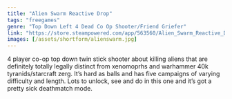 ```yaml
---
title: "Alien Swarm Reactive Drop"
tags: "freegames"
genre: "Top Down Left 4 Dead Co Op Shooter/Friend Griefer"
link: "https://store.steampowered.com/app/563560/Alien_Swarm_Reactive_Drop/"
images: [/assets/shortform/alienswarm.jpg] 
---
```


4 player co-op top down twin stick shooter about killing aliens that are definitely totally legally distinct from xenomoprhs and warhammer 40k tyranids/starcraft zerg. It’s hard as balls and has five campaigns of varying difficulty and length. Lots to unlock, see and do in this one and it’s got a pretty sick deathmatch mode.